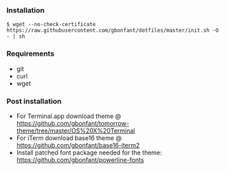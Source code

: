 ### Installation

``$ wget --no-check-certificate https://raw.githubusercontent.com/gbonfant/dotfiles/master/init.sh -O - | sh``


### Requirements

* git
* curl
* wget

### Post installation

- For Terminal.app download theme @ https://github.com/gbonfant/tomorrow-theme/tree/master/OS%20X%20Terminal
- For iTerm download base16 theme @ https://github.com/gbonfant/base16-iterm2
- Install patched font package needed for the theme: https://github.com/gbonfant/powerline-fonts
